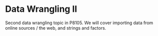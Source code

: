 # Data Wrangling II

Second data wrangling topic in P8105. We will cover importing data from online sources / the web, and strings and factors.

